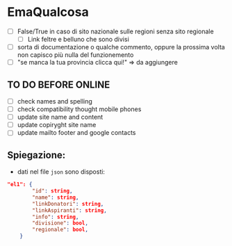 # EmaQualcosa

- [ ] False/True in caso di sito nazionale sulle regioni senza sito regionale
    - [ ] Link feltre e belluno che sono divisi

- [ ] sorta di documentazione o qualche commento, oppure la prossima volta non capisco più nulla del funzionemento
- [ ] "se manca la tua provincia clicca qui!" => da aggiungere

## TO DO BEFORE ONLINE
- [ ] check names and spelling
- [ ] check compatibility thought mobile phones
- [ ] update site name and content
- [ ] update copiryght site name 
- [ ] update mailto footer and google contacts

## Spiegazione:

- dati nel file `json` sono disposti:
```json
"el1": {
        "id": string,
        "name": string,
        "linkDonatori": string,
        "linkAspiranti": string,
        "info": string,
        "divisione": bool,
        "regionale": bool, 
    }
```